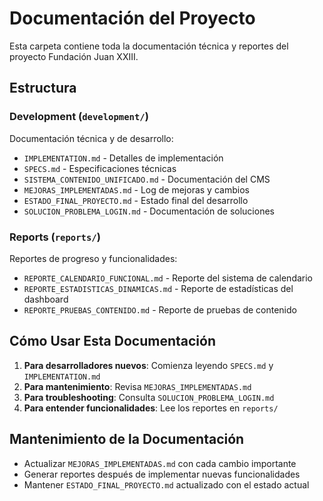 # Documentación del Proyecto

Esta carpeta contiene toda la documentación técnica y reportes del proyecto Fundación Juan XXIII.

## Estructura

### Development (`development/`)
Documentación técnica y de desarrollo:
- `IMPLEMENTATION.md` - Detalles de implementación
- `SPECS.md` - Especificaciones técnicas
- `SISTEMA_CONTENIDO_UNIFICADO.md` - Documentación del CMS
- `MEJORAS_IMPLEMENTADAS.md` - Log de mejoras y cambios
- `ESTADO_FINAL_PROYECTO.md` - Estado final del desarrollo
- `SOLUCION_PROBLEMA_LOGIN.md` - Documentación de soluciones

### Reports (`reports/`)
Reportes de progreso y funcionalidades:
- `REPORTE_CALENDARIO_FUNCIONAL.md` - Reporte del sistema de calendario
- `REPORTE_ESTADISTICAS_DINAMICAS.md` - Reporte de estadísticas del dashboard
- `REPORTE_PRUEBAS_CONTENIDO.md` - Reporte de pruebas de contenido

## Cómo Usar Esta Documentación

1. **Para desarrolladores nuevos**: Comienza leyendo `SPECS.md` y `IMPLEMENTATION.md`
2. **Para mantenimiento**: Revisa `MEJORAS_IMPLEMENTADAS.md` 
3. **Para troubleshooting**: Consulta `SOLUCION_PROBLEMA_LOGIN.md`
4. **Para entender funcionalidades**: Lee los reportes en `reports/`

## Mantenimiento de la Documentación

- Actualizar `MEJORAS_IMPLEMENTADAS.md` con cada cambio importante
- Generar reportes después de implementar nuevas funcionalidades
- Mantener `ESTADO_FINAL_PROYECTO.md` actualizado con el estado actual
